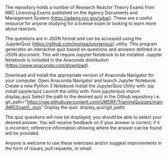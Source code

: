 The repository holds a number of Research Reactor Theory Exams from NRC Licensing Exams published on the Agency Documents and Management System (https://adams.nrc.gov/wba/). These are a useful resource for anyone studying for a license exam or looking to learn more about reactors.


The questions are in JSON format and can be accessed using the JupyterQuiz (https://github.com/jmshea/jupyterquiz) utility. This program generates an interactive quiz based on questions and answers defined in a JSON document. This will require Jupyter Notebook to be installed. Jupyter Notebook is included in the Anaconda distribution (https://www.anaconda.com/download). 


Download and install the appropriate version of Anaconda Navigator for your computer.
Open Anaconda Navigator and launch Jupyter Notebook.
Create a new Python 3 Notebook
Install the JupyterQuiz Utility with: pip install jupyterquiz
Launch the utility with: from jupyterquiz import display_quiz
Select the path to the desired quiz in the Github repository i.e. git_path="https://raw.githubusercontent.com/UMDRF/TrainingQuizzes/main/NRCExam1_.json"
Display the quiz: display_quiz(git_path)


The quiz questions will now be displayed, you should be able to select your desired answer. You will receive feedback on if your answer is correct; if it is incorrect, reference information showing where the answer can be found will be provided. 


 Anyone is welcome to use these exercises and/or suggest improvements in the form of issues, pull requests, or email. 
